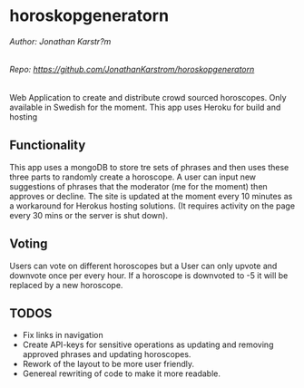 # horoskopgeneratorn
###### Author: Jonathan Karstr?m
###### Repo: https://github.com/JonathanKarstrom/horoskopgeneratorn
Web Application to create and distribute crowd sourced horoscopes. Only available in Swedish for the moment. This app uses Heroku for build and hosting

## Functionality

This app uses a mongoDB to store tre sets of phrases and then uses these three parts to randomly create a horoscope.
A user can input new suggestions of phrases that the moderator (me for the moment) then approves or decline.
The site is updated at the moment every 10 minutes as a workaround for Herokus hosting solutions. (It requires activity on the page every 30 mins or the server is shut down).

## Voting

Users can vote on different horoscopes but a User can only upvote and downvote once per every hour. If a horoscope is downvoted to -5 it will be replaced by a new horoscope.

## TODOS

+ Fix links in navigation
+ Create API-keys for sensitive operations as updating and removing approved phrases and updating horoscopes.
+ Rework of the layout to be more user friendly.
+ Genereal rewriting of code to make it more readable.